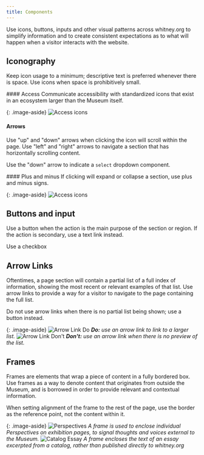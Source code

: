```yaml
---
title: Components
---
```


Use icons, buttons, inputs and other visual patterns across whitney.org to simplify information and to create consistent expectations as to what will happen when a visitor interacts with the website.

## Iconography

Keep icon usage to a minimum; descriptive text is preferred whenever there is space. Use icons when space is prohibitively small.
<div markdown="1">
#### Access
Communicate accessibility with standardized icons that exist in an ecosystem larger than the Museum itself.
</div>

{: .image-aside}
![Access icons](/whitney-style/assets/images/access-icons.png)

#### Arrows
Use "up" and "down" arrows when clicking the icon will scroll within the page. Use "left" and "right" arrows to navigate a section that has horizontally scrolling content.

Use the "down" arrow to indicate a `select` dropdown component.


<div markdown="1">
#### Plus and minus
If clicking will expand or collapse a section, use plus and minus signs.
</div>

{: .image-aside}
![Access icons](/whitney-style/assets/images/plus-minus.png)

## Buttons and input

Use a button when the action is the main purpose of the section or region. If the action is secondary, use a text link instead.

Use a checkbox

## Arrow Links
<div markdown="1">
Oftentimes, a page section will contain a partial list of a full index of information, showing the most recent or relevant examples of that list. Use arrow links to provide a way for a visitor to navigate to the page containing the full list.

Do not use arrow links when there is no partial list being shown; use a button instead.
</div>

{: .image-aside}
![Arrow Link Do](/whitney-style/assets/images/separate-display-type.png)
*__Do:__ use an arrow link to link to a larger list.*
![Arrow Link Don't](/whitney-style/assets/images/arrow-link-dont.png)
*__Don't:__ use an arrow link when there is no preview of the list.*
## Frames
<div markdown="1">
Frames are elements that wrap a piece of content in a fully bordered box. Use frames as a way to denote content that originates from outside the Museum, and is borrowed in order to provide relevant and contextual information.

When setting alignment of the frame to the rest of the page, use the border as the reference point, not the content within it.
</div>

{: .image-aside}
![Perspectives](/whitney-style/assets/images/perspectives.png)
*A frame is used to enclose individual Perspectives on exhibition pages, to signal thoughts and voices external to the Museum.*
![Catalog Essay](/whitney-style/assets/images/catalog-essay.png)
*A frame encloses the text of an essay excerpted from a catalog, rather than published directly to whitney.org*
